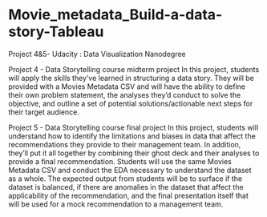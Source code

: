 # Movie_metadata_Build-a-data-story-Tableau
Project 4&5- Udacity : Data Visualization Nanodegree

Project 4 - Data Storytelling course midterm project
In this project, students will apply the skills they’ve learned in structuring a data story. They will be provided with a Movies Metadata CSV and will have the ability to define their own problem statement, the analyses they’d conduct to solve the objective, and outline a set of potential solutions/actionable next steps for their target audience.

Project 5 - Data Storytelling course final project
In this project, students will understand how to identify the limitations and biases in data that affect the recommendations they provide to their management team. In addition, they’ll put it all together by combining their ghost deck and their analyses to provide a final recommendation. Students will use the same Movies Metadata CSV and conduct the EDA necessary to understand the dataset as a whole. The expected output from students will be to surface if the dataset is balanced, if there are anomalies in the dataset that affect the applicability of the recommendation, and the final presentation itself that will be used for a mock recommendation to a management team.
